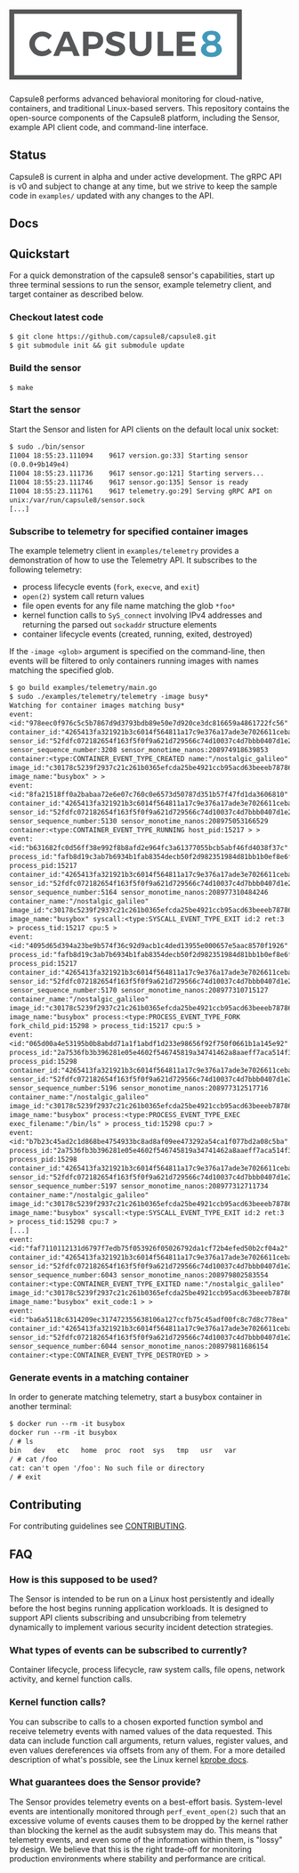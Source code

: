 ![Capsule8](docs/images/capsule8.png?raw=true "Capsule8 logo") 
==============================================================

Capsule8 performs advanced behavioral monitoring for cloud-native,
containers, and traditional Linux-based servers. This repository
contains the open-source components of the Capsule8 platform,
including the Sensor, example API client code, and command-line
interface.

## Status

Capsule8 is current in alpha and under active development. The gRPC
API is v0 and subject to change at any time, but we strive to keep the
sample code in `examples/` updated with any changes to the API.

## Docs

## Quickstart

For a quick demonstration of the capsule8 sensor's capabilities, start
up three terminal sessions to run the sensor, example telemetry
client, and target container as described below.

### Checkout latest code

```
$ git clone https://github.com/capsule8/capsule8.git
$ git submodule init && git submodule update
```

### Build the sensor

```
$ make
```

### Start the sensor

Start the Sensor and listen for API clients on the default local unix
socket:

```
$ sudo ./bin/sensor
I1004 18:55:23.111094    9617 version.go:33] Starting sensor (0.0.0+9b149e4)
I1004 18:55:23.111736    9617 sensor.go:121] Starting servers...
I1004 18:55:23.111746    9617 sensor.go:135] Sensor is ready
I1004 18:55:23.111761    9617 telemetry.go:29] Serving gRPC API on unix:/var/run/capsule8/sensor.sock
[...]
```

### Subscribe to telemetry for specified container images

The example telemetry client in `examples/telemetry` provides a
demonstration of how to use the Telemetry API. It subscribes to the
following telemetry:
- process lifecycle events (`fork`, `execve`, and `exit`)
- `open(2)` system call return values
- file open events for any file name matching the glob `*foo*`
- kernel function calls to `SyS_connect` involving IPv4 addresses and
  returning the parsed out `sockaddr` structure elements
- container lifecycle events (created, running, exited, destroyed)

If the `-image <glob>` argument is specified on the command-line, then
events will be filtered to only containers running images with names
matching the specified glob.

```
$ go build examples/telemetry/main.go
$ sudo ./examples/telemetry/telemetry -image busy*
Watching for container images matching busy*
event:<id:"978eec0f976c5c5b7867d9d3793bdb89e50e7d920ce3dc816659a4861722fc56" container_id:"4265413fa321921b3c6014f564811a17c9e376a17ade3e7026611ceba48ed955" sensor_id:"52fdfc072182654f163f5f0f9a621d729566c74d10037c4d7bbb0407d1e2c649" sensor_sequence_number:3208 sensor_monotime_nanos:208974918639853 container:<type:CONTAINER_EVENT_TYPE_CREATED name:"/nostalgic_galileo" image_id:"c30178c5239f2937c21c261b0365efcda25be4921ccb95acd63beeeb78786f27" image_name:"busybox" > > 
event:<id:"8fa21518ff0a2babaa72e6e07c760c0e6573d50787d351b57f47fd1da3606810" container_id:"4265413fa321921b3c6014f564811a17c9e376a17ade3e7026611ceba48ed955" sensor_id:"52fdfc072182654f163f5f0f9a621d729566c74d10037c4d7bbb0407d1e2c649" sensor_sequence_number:5130 sensor_monotime_nanos:208975053166529 container:<type:CONTAINER_EVENT_TYPE_RUNNING host_pid:15217 > > 
event:<id:"b631682fc0d56ff38e992f8b8afd2e964fc3a61377055bcb5abf46fd4038f37c" process_id:"fafb8d19c3ab7b6934b1fab8354decb50f2d982351984d81bb1b0ef8e6fcf586" process_pid:15217 container_id:"4265413fa321921b3c6014f564811a17c9e376a17ade3e7026611ceba48ed955" sensor_id:"52fdfc072182654f163f5f0f9a621d729566c74d10037c4d7bbb0407d1e2c649" sensor_sequence_number:5164 sensor_monotime_nanos:208977310484246 container_name:"/nostalgic_galileo" image_id:"c30178c5239f2937c21c261b0365efcda25be4921ccb95acd63beeeb78786f27" image_name:"busybox" syscall:<type:SYSCALL_EVENT_TYPE_EXIT id:2 ret:3 > process_tid:15217 cpu:5 > 
event:<id:"4095d65d394a23be9b574f36c92d9acb1c4ded13955e000657e5aac8570f1926" process_id:"fafb8d19c3ab7b6934b1fab8354decb50f2d982351984d81bb1b0ef8e6fcf586" process_pid:15217 container_id:"4265413fa321921b3c6014f564811a17c9e376a17ade3e7026611ceba48ed955" sensor_id:"52fdfc072182654f163f5f0f9a621d729566c74d10037c4d7bbb0407d1e2c649" sensor_sequence_number:5170 sensor_monotime_nanos:208977310715127 container_name:"/nostalgic_galileo" image_id:"c30178c5239f2937c21c261b0365efcda25be4921ccb95acd63beeeb78786f27" image_name:"busybox" process:<type:PROCESS_EVENT_TYPE_FORK fork_child_pid:15298 > process_tid:15217 cpu:5 > 
event:<id:"065d00a4e53195b0b8abdd71a1f1abdf1d233e98656f92f750f0661b1a145e92" process_id:"2a7536fb3b396281e05e4602f546745819a34741462a8aaeff7aca514f3b2898" process_pid:15298 container_id:"4265413fa321921b3c6014f564811a17c9e376a17ade3e7026611ceba48ed955" sensor_id:"52fdfc072182654f163f5f0f9a621d729566c74d10037c4d7bbb0407d1e2c649" sensor_sequence_number:5196 sensor_monotime_nanos:208977312517716 container_name:"/nostalgic_galileo" image_id:"c30178c5239f2937c21c261b0365efcda25be4921ccb95acd63beeeb78786f27" image_name:"busybox" process:<type:PROCESS_EVENT_TYPE_EXEC exec_filename:"/bin/ls" > process_tid:15298 cpu:7 > 
event:<id:"b7b23c45ad2c1d868be4754933bc8ad8af09ee473292a54ca1f077bd2a08c5ba" process_id:"2a7536fb3b396281e05e4602f546745819a34741462a8aaeff7aca514f3b2898" process_pid:15298 container_id:"4265413fa321921b3c6014f564811a17c9e376a17ade3e7026611ceba48ed955" sensor_id:"52fdfc072182654f163f5f0f9a621d729566c74d10037c4d7bbb0407d1e2c649" sensor_sequence_number:5197 sensor_monotime_nanos:208977312711734 container_name:"/nostalgic_galileo" image_id:"c30178c5239f2937c21c261b0365efcda25be4921ccb95acd63beeeb78786f27" image_name:"busybox" syscall:<type:SYSCALL_EVENT_TYPE_EXIT id:2 ret:3 > process_tid:15298 cpu:7 > 
[...]
event:<id:"faf7110112131d6797f7edb75f053926f05026792da1cf72b4efed50b2cf04a2" container_id:"4265413fa321921b3c6014f564811a17c9e376a17ade3e7026611ceba48ed955" sensor_id:"52fdfc072182654f163f5f0f9a621d729566c74d10037c4d7bbb0407d1e2c649" sensor_sequence_number:6043 sensor_monotime_nanos:208979802583554 container:<type:CONTAINER_EVENT_TYPE_EXITED name:"/nostalgic_galileo" image_id:"c30178c5239f2937c21c261b0365efcda25be4921ccb95acd63beeeb78786f27" image_name:"busybox" exit_code:1 > > 
event:<id:"ba6a5118c6314209ec317472355638106a127ccfb75c45adf00fc8c7d8c778ea" container_id:"4265413fa321921b3c6014f564811a17c9e376a17ade3e7026611ceba48ed955" sensor_id:"52fdfc072182654f163f5f0f9a621d729566c74d10037c4d7bbb0407d1e2c649" sensor_sequence_number:6044 sensor_monotime_nanos:208979811686154 container:<type:CONTAINER_EVENT_TYPE_DESTROYED > > 
```

### Generate events in a matching container

In order to generate matching telemetry, start a busybox container in another terminal:

```
$ docker run --rm -it busybox
docker run --rm -it busybox
/ # ls
bin   dev   etc   home  proc  root  sys   tmp   usr   var
/ # cat /foo
cat: can't open '/foo': No such file or directory
/ # exit
```

## Contributing

For contributing guidelines see [CONTRIBUTING](./CONTRIBUTING.md).

## FAQ

### How is this supposed to be used?

The Sensor is intended to be run on a Linux host persistently and
ideally before the host begins running application workloads. It is
designed to support API clients subscribing and unsubcribing from
telemetry dynamically to implement various security incident detection
strategies.

### What types of events can be subscribed to currently?

Container lifecycle, process lifecycle, raw system calls, file opens,
network activity, and kernel function calls.

### Kernel function calls?

You can subscribe to calls to a chosen exported function symbol and
receive telemetry events with named values of the data requested. This
data can include function call arguments, return values, register
values, and even values dereferences via offsets from any of them. For
a more detailed description of what's possible, see the Linux kernel
[kprobe docs](https://www.kernel.org/doc/Documentation/trace/kprobetrace.txt).

### What guarantees does the Sensor provide?

The Sensor provides telemetry events on a best-effort
basis. System-level events are intentionally monitored through
`perf_event_open(2)` such that an excessive volume of events causes
them to be dropped by the kernel rather than blocking the kernel as
the audit subsystem may do. This means that telemetry events, and even
some of the information within them, is "lossy" by design. We believe
that this is the right trade-off for monitoring production
environments where stability and performance are critical.
